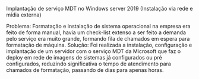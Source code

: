 Implantação de serviço MDT no Windows server 2019 (Instalação via rede e mídia externa)

Problema: Formatação e instalação de sistema operacional na empresa era feito de forma manual, havia um check-list extenso a ser feito a demanda pelo serviço era muito grande, formando fila de chamados em espera para formatação de máquina.
Solução: Foi realizada a instalação, configuração e implantação de um servidor com o serviço MDT da Microsoft que faz o deploy em rede de imagens de sistemas já configurados ou pré configurados, reduzindo significativa o tempo de atendimento para chamados de formatação, passando de dias para apenas horas.
